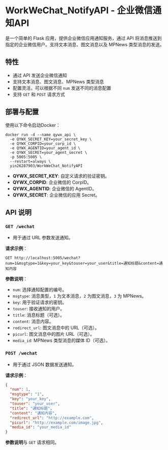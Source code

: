 # WorkWeChat_NotifyAPI - 企业微信通知API

是一个简单的 Flask 应用，提供企业微信应用通知服务，通过 API 将消息推送到指定的企业微信用户。支持文本消息、图文消息以及 MPNews 类型消息的发送。

## 特性

- 通过 API 发送企业微信通知
- 支持文本消息、图文消息、MPNews 类型消息
- 配置灵活，可以根据不同 `num` 发送不同的消息配置
- 支持 `GET` 和 `POST` 请求方式

## 部署与配置

使用以下命令启动Docker：

```
docker run -d --name qywx_api \
  -e QYWX_SECRET_KEY=your_secret_key \
  -e QYWX_CORPID=your_corp_id \
  -e QYWX_AGENTID=your_agent_id \
  -e QYWX_SECRET=your_agent_secret \
  -p 5005:5005 \
  --restart=always \
  yin26287903/WorkWeChat_NotifyAPI  
```


- **QYWX_SECRET_KEY**: 自定义请求的验证密钥。
- **QYWX_CORPID**: 企业微信的 CorpID。
- **QYWX_AGENTID**: 企业微信的 AgentID。
- **QYWX_SECRET**: 企业微信的应用 Secret。

## API 说明

### `GET /wechat`

- 用于通过 URL 参数发送通知。

**请求示例**：

```
GET http://localhost:5005/wechat?num=1&msgtype=1&key=your_key&touser=your_user&title=通知标题&content=通知内容
```

**参数说明**：

- `num`: 选择通知配置的编号。
- `msgtype`: 消息类型，`1` 为文本消息，`2` 为图文消息，`3` 为 MPNews。
- `key`: 用于验证请求的密钥。
- `touser`: 接收通知的用户。
- `title`: 消息标题（可选）。
- `content`: 消息内容。
- `redirect_url`: 图文消息中的 URL（可选）。
- `picurl`: 图文消息中的图片 URL（可选）。
- `media_id`: MPNews 类型消息的媒体 ID（可选）。

### `POST /wechat`

- 用于通过 JSON 数据发送通知。

**请求示例**：

```json
{
  "num": 1,
  "msgtype": "1",
  "key": "your_key",
  "touser": "your_user",
  "title": "通知标题",
  "content": "通知内容",
  "redirect_url": "http://example.com",
  "picurl": "http://example.com/image.jpg",
  "media_id": "your_media_id"
}
```

**参数说明**与 `GET` 请求相同。